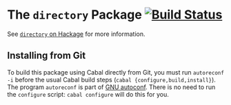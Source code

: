 The `directory` Package  [![Build Status](https://travis-ci.org/ghc/packages-directory.png?branch=master)](https://travis-ci.org/ghc/packages-directory)
=======================

See [`directory` on Hackage](http://hackage.haskell.org/package/directory) for
more information.

Installing from Git
-------------------

To build this package using Cabal directly from Git, you must run
`autoreconf -i` before the usual Cabal build steps (`cabal
{configure,build,install}`). The program `autoreconf` is part of
[GNU autoconf](http://www.gnu.org/software/autoconf/).  There is no
need to run the `configure` script: `cabal configure` will do this for
you.
